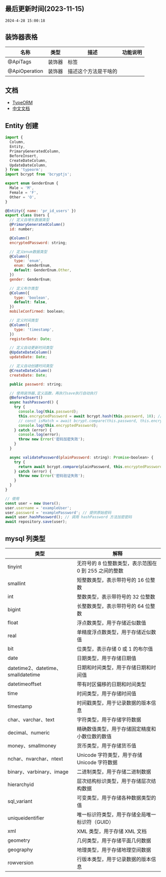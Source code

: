 <!--
 * @Description: 记录文档
 * @Author: panrui
 * @Date: 2023-11-15 09:25:43
 * @LastEditTime: 2023-11-16 09:18:15
 * @LastEditors: prui
 * 不忘初心,不负梦想
-->

## 最后更新时间(2023-11-15)

```
2024-4-28 15:00:18
```

## 装饰器表格

| 名称          | 类型   | 描述                 | 功能说明 |
| ------------- | ------ | -------------------- | -------- |
| @ApiTags      | 装饰器 | 标签                 |          |
| @ApiOperation | 装饰器 | 描述这个方法是干啥的 |          |



## 文档

- [TypeORM](https://typeorm.biunav.com/zh/embedded-entities.html)
- [中文文档](https://typeorm.bootcss.com/)

## Entity 创建
```js
import {
  Column,
  Entity,
  PrimaryGeneratedColumn,
  BeforeInsert,
  CreateDateColumn,
  UpdateDateColumn,
} from 'typeorm';
import bcrypt from 'bcryptjs';

export enum GenderEnum {
  Male = 'M',
  Female = 'F',
  Other = 'O',
}

@Entity({ name: 'pr_id_users' })
export class Users {
  // 定义自增长数据类型
  @PrimaryGeneratedColumn()
  id: number;

  @Column()
  encryptedPassword: string;

  // 定义enum数据类型
  @Column({
    type: 'enum',
    enum: GenderEnum,
    default: GenderEnum.Other,
  })
  gender: GenderEnum;

  // 定义布尔类型
  @Column({
    type: 'boolean',
    default: false,
  })
  mobileConfirmed: boolean;

  // 定义时间类型
  @Column({
    type: 'timestamp',
  })
  registerDate: Date;

  // 定义自动更新时间类型
  @UpdateDateColumn()
  updateDate: Date;

  // 定义自动创建时间类型
  @CreateDateColumn()
  createDate: Date;

  public password: string;

  // 使用装饰器,定义函数，再执行save执行自动执行
  @BeforeInsert()
  async hashPassword() {
    try {
      console.log(this.password);
      this.encryptedPassword = await bcrypt.hash(this.password, 10); // 加强加密强度
      // const isMatch = await bcrypt.compare(this.password, this.encryptedPassword);  // 验证密码是否正确(因为无法解密的)
      console.log(this.encryptedPassword);
    } catch (error) {
      console.log(error);
      throw new Error('密码加密失败');
    }
  }

  async validatePassword(plainPassword: string): Promise<boolean> {
    try {
      return await bcrypt.compare(plainPassword, this.encryptedPassword);
    } catch (error) {
      throw new Error('密码验证失败');
    }
  }
}

// 使用
const user = new Users();
user.username = 'exampleUser';
user.password = 'examplePassword'; // 提供原始密码
await user.hashPassword(); // 调用 hashPassword 方法加密密码
await repository.save(user);
```

## mysql 列类型

| 类型                               | 解释                                                  |
| ---------------------------------- | ----------------------------------------------------- |
| tinyint                            | 无符号的 8 位整数类型，表示范围在 0 到 255 之间的整数 |
| smallint                           | 短整数类型，表示带符号的 16 位整数                    |
| int                                | 整数类型，表示带符号的 32 位整数                      |
| bigint                             | 长整数类型，表示带符号的 64 位整数                    |
| float                              | 浮点数类型，用于存储近似数值                          |
| real                               | 单精度浮点数类型，用于存储近似数值                    |
| bit                                | 位类型，表示存储 0 或 1 的布尔值                      |
| date                               | 日期类型，用于存储日期值                              |
| datetime2、datetime、smalldatetime | 日期和时间类型，用于存储日期和时间值                  |
| datetimeoffset                     | 带有时区偏移的日期和时间类型                          |
| time                               | 时间类型，用于存储时间值                              |
| timestamp                          | 时间戳类型，用于记录数据的版本信息                    |
| char、varchar、text                | 字符类型，用于存储字符数据                            |
| decimal、numeric                   | 精确数值类型，用于存储固定精度和小数位数的数值        |
| money、smallmoney                  | 货币类型，用于存储货币值                              |
| nchar、nvarchar、ntext             | Unicode 字符类型，用于存储 Unicode 字符数据           |
| binary、varbinary、image           | 二进制类型，用于存储二进制数据                        |
| hierarchyid                        | 层次结构标识类型，用于存储层次结构数据                |
| sql_variant                        | 可变类型，用于存储各种数据类型的值                    |
| uniqueidentifier                   | 唯一标识符类型，用于存储全局唯一标识符（GUID）        |
| xml                                | XML 类型，用于存储 XML 文档                           |
| geometry                           | 几何类型，用于存储平面几何数据                        |
| geography                          | 地理类型，用于存储地理空间数据                        |
| rowversion                         | 行版本类型，用于记录数据的版本信息                    |
